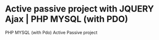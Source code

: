 # Active passive project with JQUERY Ajax | PHP MYSQL (with PDO)
 PHP MYSQL (with Pdo) Active Passive project
